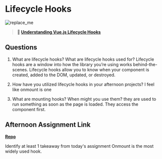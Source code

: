 # Lifecycle Hooks

![replace_me](https://codeworks.blob.core.windows.net/public/assets/img/illustrations/placeholder.svg)

> **📖 [Understanding Vue.js Lifecycle Hooks](https://codeworksacademy.com/fs-student-guide/resources/wk6/03-Vue-Lifecycle-Hooks)**

## Questions

1. What are lifecycle hooks? What are lifecycle hooks used for?
Lifecycle hooks are a window into how the library you’re using works behind-the-scenes. Lifecycle hooks allow you to know when your component is created, added to the DOM, updated, or destroyed.

2. How have you utilized lifecycle hooks in your afternoon projects?
I feel like onmount is one

3. What are mounting hooks? When might you use them?
they are used to run something as soon as the page is loaded. They access the component first. 
## Afternoon Assignment Link

**[Repo](https://github.com/deriklee451/greslistvue)**

Identify at least 1 takeaway from today's assignment
Onmount is the most widely used hook. 